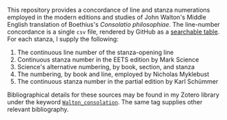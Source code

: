 This repository provides a concordance of line and stanza numerations employed in the modern editions and studies of John Walton's Middle English translation of Boethius's *Consolatio philosophiae*.
The line-number concordance is a single `csv` file, rendered by GitHub as a [searchable table](https://github.com/icornelius/walton-consolation/blob/main/line-number-concordance.csv).
For each stanza, I supply the following:

1. The continuous line number of the stanza-opening line
1. Continuous stanza number in the EETS edition by Mark Science
1. Science's alternative numbering, by book, section, and stanza
1. The numbering, by book and line, employed by Nicholas Myklebust
1. The continuous stanza number in the partial edition by Karl Schümmer

Bibliographical details for these sources may be found in my Zotero library under the keyword [`Walton_consolation`](https://www.zotero.org/irc7/tags/Walton_consolation/library).
The same tag supplies other relevant bibliography.
